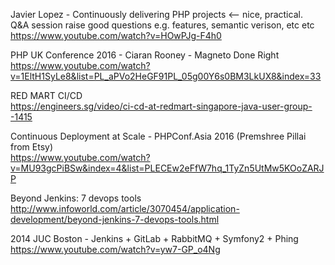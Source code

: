 Javier Lopez - Continuously delivering PHP projects <-- nice, practical.  
Q&A session raise good questions e.g. features, semantic verison, etc etc  
https://www.youtube.com/watch?v=HOwPJg-F4h0

PHP UK Conference 2016 - Ciaran Rooney - Magneto Done Right  
https://www.youtube.com/watch?v=1EltH1SyLe8&list=PL_aPVo2HeGF91PL_05g00Y6s0BM3LkUX8&index=33


RED MART CI/CD  
https://engineers.sg/video/ci-cd-at-redmart-singapore-java-user-group--1415


Continuous Deployment at Scale - PHPConf.Asia 2016 (Premshree Pillai from Etsy)  
https://www.youtube.com/watch?v=MU93gcPiBSw&index=4&list=PLECEw2eFfW7hq_1TyZn5UtMw5KOoZARJP


Beyond Jenkins: 7 devops tools  
http://www.infoworld.com/article/3070454/application-development/beyond-jenkins-7-devops-tools.html


2014 JUC Boston - Jenkins + GitLab + RabbitMQ + Symfony2 + Phing  
https://www.youtube.com/watch?v=yw7-GP_o4Ng
